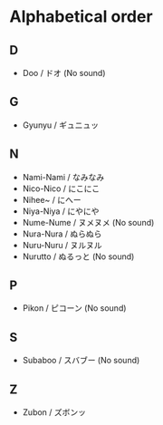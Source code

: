 # Alphabetical order

## D

- Doo / ドオ (No sound)

## G

- Gyunyu / ギュニュッ

## N

- Nami-Nami / なみなみ
- Nico-Nico / にこにこ
- Nihee~ / にへー
- Niya-Niya / にやにや
- Nume-Nume / ヌメヌメ (No sound)
- Nura-Nura / ぬらぬら
- Nuru-Nuru / ヌルヌル
- Nurutto / ぬるっと (No sound)

## P

- Pikon / ピコーン (No sound)

## S

- Subaboo / スバブー (No sound)

## Z

- Zubon / ズボンッ